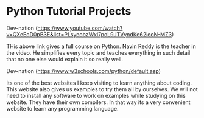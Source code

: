 # **Python Tutorial Projects**

Dev-nation (https://www.youtube.com/watch?v=QXeEoD0pB3E&list=PLsyeobzWxl7poL9JTVyndKe62ieoN-MZ3)

THis above link gives a full course on Python. Navin Reddy is the teacher in the video. He simplifies every 
topic and teaches everything in such detail that no one else would explain it so really well.

Dev-nation (https://www.w3schools.com/python/default.asp)

Its one of the best websites I keep visiting to learn anything about coding. This website also gives us examples to try 
them all by ourselves. We will not need to install any software to work on examples while studying on this website. 
They have their own compilers. In that way its a very convenient website to learn any programming language.